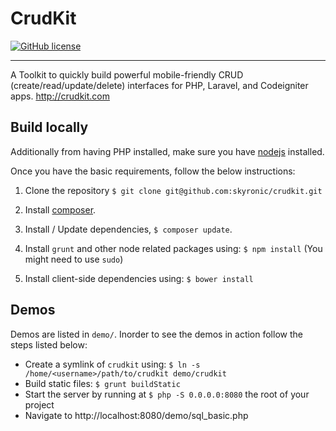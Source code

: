 # CrudKit

[![GitHub license](https://img.shields.io/github/license/mashape/apistatus.svg)](https://github.com/skyronic/crudkit/blob/master/LICENSE)

-----------

A Toolkit to quickly build powerful mobile-friendly CRUD (create/read/update/delete) interfaces for PHP, Laravel, and Codeigniter apps. http://crudkit.com

## Build locally
Additionally from having PHP installed, make sure you have [nodejs](https://nodejs.org/) installed.

Once you have the basic requirements, follow the below instructions:

1. Clone the repository `$ git clone git@github.com:skyronic/crudkit.git`

2. Install [composer](https://getcomposer.org).

3. Install / Update dependencies, `$ composer update`.

4. Install `grunt` and other node related packages using: `$ npm install` (You might need to use `sudo`)

5. Install client-side dependencies using: `$ bower install`

## Demos
Demos are listed in `demo/`. Inorder to see the demos in action follow the steps listed below:

- Create a symlink of `crudkit` using: `$ ln -s /home/<username>/path/to/crudkit demo/crudkit`
- Build static files: `$ grunt buildStatic`
- Start the server by running at `$ php -S 0.0.0.0:8080` the root of your project
- Navigate to http://localhost:8080/demo/sql_basic.php
